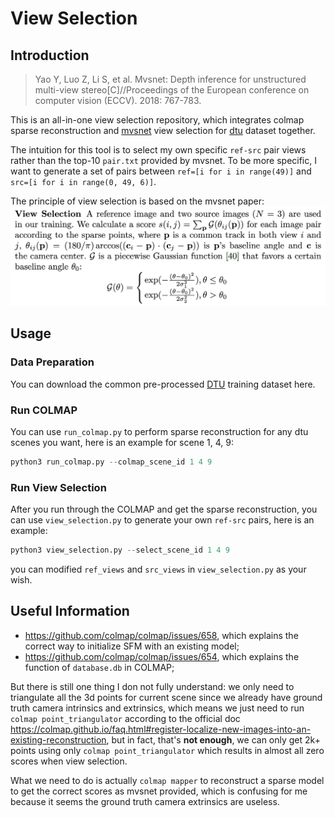 # View Selection

## Introduction

> Yao Y, Luo Z, Li S, et al. Mvsnet: Depth inference for unstructured multi-view stereo[C]//Proceedings of the European conference on computer vision (ECCV). 2018: 767-783.

This is an all-in-one view selection repository, which integrates colmap sparse reconstruction and [mvsnet](https://github.com/YoYo000/MVSNet/blob/master/mvsnet/colmap2mvsnet.py) view selection for [dtu](http://roboimagedata.compute.dtu.dk/?page_id=36) dataset together.

The intuition for this tool is to select my own specific `ref-src` pair views rather than the top-10 `pair.txt` provided by mvsnet. To be more specific, I want to generate a set of pairs between `ref=[i for i in range(49)]` and `src=[i for i in range(0, 49, 6)]`.

The principle of view selection is based on the mvsnet paper:
![](./docs/principle.png)

## Usage

### Data Preparation
You can download the common pre-processed [DTU](https://drive.google.com/file/d/1eDjh-_bxKKnEuz5h-HXS7EDJn59clx6V/view) training dataset here.

### Run COLMAP
You can use `run_colmap.py` to perform sparse reconstruction for any dtu scenes you want, here is an example for scene 1, 4, 9:
```python
python3 run_colmap.py --colmap_scene_id 1 4 9
```

### Run View Selection
After you run through the COLMAP and get the sparse reconstruction, you can use `view_selection.py` to generate your own `ref-src` pairs, here is an example:
```python
python3 view_selection.py --select_scene_id 1 4 9
```
you can modified `ref_views` and `src_views` in `view_selection.py` as your wish.

## Useful Information
+ https://github.com/colmap/colmap/issues/658, which explains the correct way to initialize SFM with an existing model;
+ https://github.com/colmap/colmap/issues/654, which explains the function of `database.db` in COLMAP;

But there is still one thing I don not fully understand: we only need to triangulate all the 3d points for current scene since we already have ground truth camera intrinsics and extrinsics, which means we just need to run `colmap point_triangulator` according to the official doc https://colmap.github.io/faq.html#register-localize-new-images-into-an-existing-reconstruction, but in fact, that's **not enough**, we can only get 2k+ points using only `colmap point_triangulator` which results in almost all zero scores when view selection.

What we need to do is actually `colmap mapper` to reconstruct a sparse model to get the correct scores as mvsnet provided, which is confusing for me because it seems the ground truth camera extrinsics are useless.